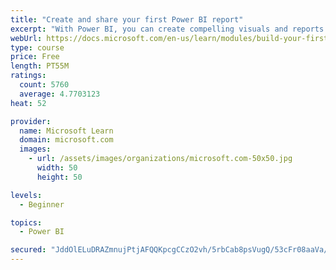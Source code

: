 ```yaml
---
title: "Create and share your first Power BI report"
excerpt: "With Power BI, you can create compelling visuals and reports. In this module, you learn how to use Power BI Desktop to connect to data, build visuals, and create a report that you can share with others in your organization. You then learn how to publish the report to the Power BI service, so that others can see your insights and benefit from your work."
webUrl: https://docs.microsoft.com/en-us/learn/modules/build-your-first-power-bi-report/
type: course
price: Free
length: PT55M
ratings:
  count: 5760
  average: 4.7703123
heat: 52

provider:
  name: Microsoft Learn
  domain: microsoft.com
  images:
    - url: /assets/images/organizations/microsoft.com-50x50.jpg
      width: 50
      height: 50

levels:
  - Beginner

topics:
  - Power BI

secured: "JddOlELuDRAZmnujPtjAFQQKpcgCCzO2vh/5rbCab8psVugQ/53cFr08aaVa/eUgJY7qu+GugHQlDYQPVPnS/NXJsYAcSDV1f30Ege19lKxKvzR26aLbkXFwOpmiAX9oTKHY+SlJpy9IjxYSGnU8U4t3Kwnsi0rl61Z8U9t7clE9OUCilVk2MrnNGsJtWgCfZ7rWP6uljm1p+1TkCv/KTxKgOGOXC/NmWxxwLHT9nHmPtuKnqvOPjmvwIVbj4TvKoanFTfqLkxPQtRODZTN8r2cWhanGNsmUXcWDTbOCLL1T6H0pb+bTsu5x5l0UpwNyMHRPIeH8m3+VdxJq7lMBB2YKU5IGpX/e89kCw7BNa8lNAbh5TL1qdfWKwiZ5Ag4Aqz8hPGgweekNsShbkjBvrzWK2s72VYmbLWMxB3nOKUU=;8DuPu3c7pCTAi6ysMuXtdw=="
---
```


